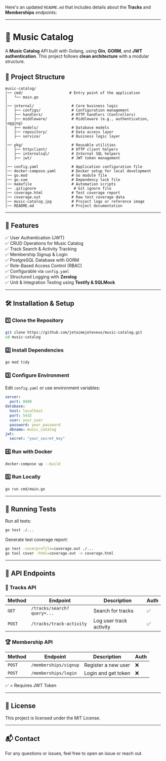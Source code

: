 Here's an updated `README.md` that includes details about the **Tracks** and **Memberships** endpoints:  

---

# 🎵 Music Catalog

A **Music Catalog** API built with Golang, using **Gin**, **GORM**, and **JWT authentication**. This project follows **clean architecture** with a modular structure.

## 📂 Project Structure
```
music-catalog/
│── cmd/                     # Entry point of the application
│   └── main.go
│
│── internal/                 # Core business logic
│   ├── configs/              # Configuration management
│   ├── handlers/             # HTTP handlers (Controllers)
│   ├── middleware/           # Middleware (e.g., authentication, logging)
│   ├── models/               # Database models
│   ├── repository/           # Data access layer
│   ├── service/              # Business logic layer
│
│── pkg/                      # Reusable utilities
│   ├── httpclient/           # HTTP client helpers
│   ├── internalsql/          # Internal SQL helpers
│   ├── jwt/                  # JWT token management
│
│── config.yaml               # Application configuration file
│── docker-compose.yaml       # Docker setup for local development
│── go.mod                    # Go module file
│── go.sum                    # Dependency lock file
│── makefile                  # Automation scripts
│── .gitignore                 # Git ignore file
│── coverage.html             # Test coverage report
│── coverage.out              # Raw test coverage data
│── music-catalog.jpg         # Project logo or reference image
│── README.md                 # Project documentation
```

---

## 🚀 Features
✅ User Authentication (JWT)  
✅ CRUD Operations for Music Catalog  
✅ Track Search & Activity Tracking  
✅ Membership Signup & Login  
✅ PostgreSQL Database with GORM  
✅ Role-Based Access Control (RBAC)  
✅ Configurable via `config.yaml`  
✅ Structured Logging with **Zerolog**  
✅ Unit & Integration Testing using **Testify & SQLMock**  

---

## 🛠 Installation & Setup

### 1️⃣ Clone the Repository
```bash
git clone https://github.com/jetaimejeteveux/music-catalog.git
cd music-catalog
```

### 2️⃣ Install Dependencies
```bash
go mod tidy
```

### 3️⃣ Configure Environment
Edit `config.yaml` or use environment variables:
```yaml
server:
  port: 8080
database:
  host: localhost
  port: 5432
  user: your_user
  password: your_password
  dbname: music_catalog
jwt:
  secret: "your_secret_key"
```

### 4️⃣ Run with Docker
```bash
docker-compose up --build
```

### 5️⃣ Run Locally
```bash
go run cmd/main.go
```

---

## 🧪 Running Tests
Run all tests:
```bash
go test ./...
```
Generate test coverage report:
```bash
go test -coverprofile=coverage.out ./...
go tool cover -html=coverage.out -o coverage.html
```

---

## 📌 API Endpoints

### 🎼 Tracks API

| Method   | Endpoint                      | Description                        | Auth |
|----------|--------------------------------|------------------------------------|------|
| `GET`    | `/tracks/search?query=...`    | Search for tracks                  | ✅   |
| `POST`   | `/tracks/track-activity`      | Log user track activity            | ✅   |

### 🏆 Membership API

| Method   | Endpoint            | Description          | Auth |
|----------|---------------------|----------------------|------|
| `POST`   | `/memberships/signup` | Register a new user  | ❌   |
| `POST`   | `/memberships/login`  | Login and get token  | ❌   |

✅ = Requires JWT Token  

---

## 📜 License
This project is licensed under the MIT License.

---

## 📬 Contact
For any questions or issues, feel free to open an issue or reach out.
